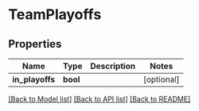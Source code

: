 # TeamPlayoffs

## Properties
Name | Type | Description | Notes
------------ | ------------- | ------------- | -------------
**in_playoffs** | **bool** |  | [optional] 

[[Back to Model list]](../README.md#documentation-for-models) [[Back to API list]](../README.md#documentation-for-api-endpoints) [[Back to README]](../README.md)

